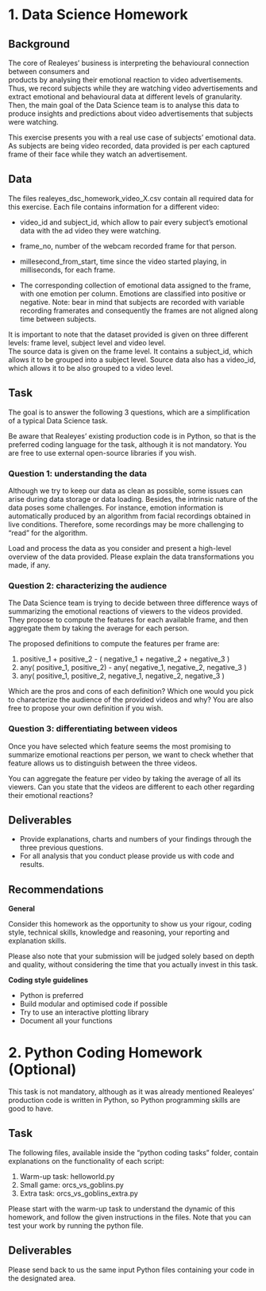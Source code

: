 # 1. Data Science Homework

## Background
The core of Realeyes’ business is interpreting the behavioural connection between consumers and  
products by analysing their emotional reaction to video advertisements. Thus, we record subjects while
they are watching video advertisements and extract emotional and behavioural data at different levels of
granularity. Then, the main goal of the Data Science team is to analyse this data to produce insights and
predictions about video advertisements that subjects were watching.

This exercise presents you with a real use case of subjects’ emotional data. As subjects are being video
recorded, data provided is per each captured frame of their face while they watch an advertisement.

## Data

The files realeyes_dsc_homework_video_X.csv contain all required data for this exercise. Each file
contains information for a different video:
 - video_id and subject_id, which allow to pair every subject’s emotional data with the ad video they
were watching. 
   
 - frame_no, number of the webcam recorded frame for that person.
 - millesecond_from_start, time since the video started playing, in milliseconds, for each frame.
 - The corresponding collection of emotional data assigned to the frame, with one emotion per
column.
Emotions
are
classified
into
positive
or
negative.
Note: bear in mind that subjects are recorded with variable recording framerates and
consequently the frames are not aligned along time between subjects.

It is important to note that the dataset provided is given on three different levels: frame level, subject level
and video level. <br>
The source data is given on the frame level. It contains a subject_id, which allows it to be grouped into a
subject level. Source data also has a video_id, which allows it to be also grouped to a video level.

## Task

The goal is to answer the following 3 questions, which are a simplification of a typical Data Science task.

Be aware that Realeyes’ existing production code is in Python, so that is the preferred coding language
for the task, although it is not mandatory. You are free to use external open-source libraries if you wish.

### Question 1: understanding the data
Although we try to keep our data as clean as possible, some issues can arise during data storage or data
loading. Besides, the intrinsic nature of the data poses some challenges. For instance, emotion information
is automatically produced by an algorithm from facial recordings obtained in live conditions. Therefore,
some recordings may be more challenging to “read” for the algorithm.

Load and process the data as you consider and present a high-level overview of the data provided. Please
explain the data transformations you made, if any.

### Question 2: characterizing the audience
The Data Science team is trying to decide between three difference ways of summarizing the emotional
reactions of viewers to the videos provided. They propose to compute the features for each available
frame, and then aggregate them by taking the average for each person.

The proposed definitions to compute the features per frame are:
1. positive_1 + positive_2 - ( negative_1 + negative_2 + negative_3 )
2. any( positive_1, positive_2) - any( negative_1, negative_2, negative_3 )
3. any( positive_1, positive_2, negative_1, negative_2, negative_3 )

Which are the pros and cons of each definition? Which one would you pick to characterize the audience of
the provided videos and why? You are also free to propose your own definition if you wish.

### Question 3: differentiating between videos
Once you have selected which feature seems the most promising to summarize emotional reactions per
person, we want to check whether that feature allows us to distinguish between the three videos.

You can aggregate the feature per video by taking the average of all its viewers. Can you state that the
videos are different to each other regarding their emotional reactions?

## Deliverables

- Provide explanations, charts and numbers of your findings through the three previous questions.
- For all analysis that you conduct please provide us with code and results.
## Recommendations
**General**

Consider this homework as the opportunity to show us your rigour, coding style, technical skills, knowledge
and reasoning, your reporting and explanation skills.

Please also note that your submission will be judged solely based on depth and quality, without considering
the time that you actually invest in this task.

**Coding style guidelines**
- Python is preferred
- Build modular and optimised code if possible
- Try to use an interactive plotting library
- Document all your functions




# 2. Python Coding Homework (Optional)

This task is not mandatory, although as it was already mentioned Realeyes’ production code is written in
Python, so Python programming skills are good to have.

## Task
The following files, available inside the “python coding tasks” folder, contain explanations on the
functionality of each script:
1. Warm-up task: helloworld.py
2. Small game: orcs_vs_goblins.py
3. Extra task: orcs_vs_goblins_extra.py

Please start with the warm-up task to understand the dynamic of this homework, and follow the given
instructions in the files. Note that you can test your work by running the python file.

##  Deliverables
Please send back to us the same input Python files containing your code in the designated area.